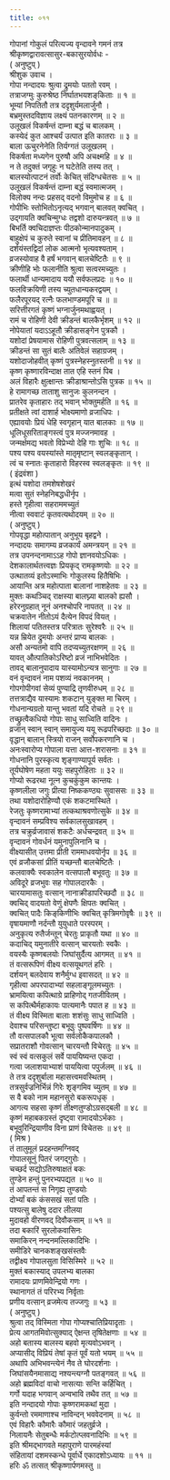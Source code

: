 ```yaml
---
title: ०११
---
```

गोपानां गोकुलं परित्यज्य वृन्दावने गमनं तत्र  
श्रीकृष्णद्वारावत्सासुर-बकासुरयोर्वधः -  
( अनुष्टुप् )  
श्रीशुक उवाच ।  
गोपा नन्दादयः श्रुत्वा द्रुमयोः पततो रवम् ।  
तत्राजग्मुः कुरुश्रेष्ठ निर्घातभयशङ्‌किताः ॥ १ ॥  
भूम्यां निपतितौ तत्र ददृशुर्यमलार्जुनौ ।  
बभ्रमुस्तदविज्ञाय लक्ष्यं पतनकारणम् ॥ २ ॥  
उलूखलं विकर्षन्तं दाम्ना बद्धं च बालकम् ।  
कस्येदं कुत आश्चर्यं उत्पात इति कातराः ॥ ३ ॥  
बाला ऊचुरनेनेति तिर्यग्गतं उलूखलम् ।  
विकर्षता मध्यगेन पुरुषौ अपि अचक्ष्महि ॥ ४ ॥  
न ते तदुक्तं जगृहुः न घटेतेति तस्य तत् ।  
बालस्योत्पाटनं तर्वोः केचित् संदिग्धचेतसः ॥ ५ ॥  
उलूखलं विकर्षन्तं दाम्ना बद्धं स्वमात्मजम् ।  
विलोक्य नन्दः प्रहसद् वदनो विमुमोच ह ॥ ६ ॥  
गोपीभिः स्तोभितोऽनृत्यद् भगवान् बालवत् क्वचित् ।  
उद्गायति क्वचिन्मुग्धः तद्वशो दारुयन्त्रवत् ॥ ७ ॥  
बिभर्ति क्वचिदाज्ञप्तः पीठकोन्मानपादुकम् ।  
बाहुक्षेपं च कुरुते स्वानां च प्रीतिमावहन् ॥ ८ ॥  
दर्शयंस्तद्विदां लोक आत्मनो भृत्यवश्यताम् ।  
व्रजस्योवाह वै हर्षं भगवान् बालचेष्टितैः ॥ ९ ॥  
क्रीणीहि भोः फलानीति श्रुत्वा सत्वरमच्युतः ।  
फलार्थी धान्यमादाय ययौ सर्वफलप्रदः ॥ १० ॥  
फलविक्रयिणी तस्य च्युतधान्यकरद्वयम् ।  
फलैरपूरयद् रत्नैः फलभाण्डमपूरि च ॥ ॥  
सरित्तीरगतं कृष्णं भग्नार्जुनमथाह्वयत् ।  
रामं च रोहिणी देवी क्रीडन्तं बालकैर्भृशम् ॥ १२ ॥  
नोपेयातां यदाऽऽहूतौ क्रीडासङ्‌गेन पुत्रकौ ।  
यशोदां प्रेषयामास रोहिणी पुत्रवत्सलाम् ॥ १३ ॥  
क्रीडन्तं सा सुतं बालैः अतिवेलं सहाग्रजम् ।  
यशोदाजोहवीत् कृष्णं पुत्रस्नेहस्नुतस्तनी ॥ १४ ॥  
कृष्ण कृष्णारविन्दाक्ष तात एहि स्तनं पिब ।  
अलं विहारैः क्षुत्क्षान्तः क्रीडाश्रान्तोऽसि पुत्रक ॥ १५ ॥  
हे रामागच्छ ताताशु सानुजः कुलनन्दन ।  
प्रातरेव कृताहारः तद् भवान् भोक्तुमर्हति ॥ १६ ॥  
प्रतीक्षते त्वां दाशार्ह भोक्ष्यमाणो व्रजाधिपः ।  
एह्यावयोः प्रियं धेहि स्वगृहान् यात बालकाः ॥ १७ ॥  
धूलिधूसरिताङ्‌गस्त्वं पुत्र मज्जनमावह ।  
जन्मर्क्षमद्य भवतो विप्रेभ्यो देहि गाः शुचिः ॥ १८ ॥  
पश्य पश्य वयस्यांस्ते मातृमृष्टान् स्वलङ्‌कृतान् ।  
त्वं च स्नातः कृताहारो विहरस्व स्वलङ्‌कृतः ॥ १९ ॥  
( इंद्रवंशा )  
इत्थं यशोदा तमशेषशेखरं  
मत्वा सुतं स्नेहनिबद्धधीर्नृप ।  
हस्ते गृहीत्वा सहराममच्युतं  
नीत्वा स्ववाटं कृतवत्यथोदयम् ॥ २० ॥  
( अनुष्टुप् )  
गोपवृद्धा महोत्पातान् अनुभूय बृहद्वने ।  
नन्दादयः समागम्य व्रजकार्यं अमन्त्रयन् ॥ २१ ॥  
तत्र उपनन्दनामाऽऽह गोपो ज्ञानवयोऽधिकः ।  
देशकालार्थतत्त्वज्ञः प्रियकृद् रामकृष्णयोः ॥ २२ ॥  
उत्थातव्यं इतोऽस्माभिः गोकुलस्य हितैषिभिः ।  
आयान्ति अत्र महोत्पाता बालानां नाशहेतवः ॥ २३ ॥  
मुक्तः कथञ्चिद् राक्षस्या बालघ्न्या बालको ह्यसौ ।  
हरेरनुग्रहात् नूनं अनश्चोपरि नापतत् ॥ २४ ॥  
चक्रवातेन नीतोऽयं दैत्येन विपदं वियत् ।  
शिलायां पतितस्तत्र परित्रातः सुरेश्वरैः ॥ २५ ॥  
यन्न म्रियेत द्रुमयोः अन्तरं प्राप्य बालकः ।  
असौ अन्यतमो वापि तदप्यच्युतरक्षणम् ॥ २६ ॥  
यावत् औत्पातिकोऽरिष्टो व्रजं नाभिभवेदितः ।  
तावद् बालानुपादाय यास्यामोऽन्यत्र सानुगाः ॥ २७ ॥  
वनं वृन्दावनं नाम पशव्यं नवकाननम् ।  
गोपगोपीगवां सेव्यं पुण्याद्रि तृणवीरुधम् ॥ २८ ॥  
तत्तत्राद्यैव यास्यामः शकटान् युङ्‌क्त मा चिरम् ।  
गोधनान्यग्रतो यान्तु भवतां यदि रोचते ॥ २९ ॥  
तच्छ्रुत्वैकधियो गोपाः साधु साध्विति वादिनः ।  
व्रजान् स्वान् स्वान् समायुज्य ययू रूढपरिच्छदाः ॥ ३० ॥  
वृद्धान् बालान् स्त्रियो राजन् सर्वोपकरणानि च ।  
अनःस्वारोप्य गोपाला यत्ता आत्त-शरासनाः ॥ ३१ ॥  
गोधनानि पुरस्कृत्य शृङ्‌गाण्यापूर्य सर्वतः ।  
तूर्यघोषेण महता ययुः सहपुरोहिताः ॥ ३२ ॥  
गोप्यो रूढरथा नूत्न कुचकुंकुम कान्तयः ।  
कृष्णलीला जगुः प्रीत्या निष्ककण्ठ्यः सुवाससः ॥ ३३ ॥  
तथा यशोदारोहिण्यौ एकं शकटमास्थिते ।  
रेजतुः कृष्णरामाभ्यां तत्कथाश्रवणोत्सुके ॥ ३४ ॥  
वृन्दावनं सम्प्रविश्य सर्वकालसुखावहम् ।  
तत्र चक्रुर्व्रजावासं शकटैः अर्धचन्द्रवत् ॥ ३५ ॥  
वृन्दावनं गोवर्धनं यमुनापुलिनानि च ।  
वीक्ष्यासीत् उत्तमा प्रीती राममाधवयोर्नृप ॥ ३६ ॥  
एवं व्रजौकसां प्रीतिं यच्छन्तौ बालचेष्टितैः ।  
कलवाक्यैः स्वकालेन वत्सपालौ बभूवतुः ॥ ३७ ॥  
अविदूरे व्रजभुवः सह गोपालदारकैः ।  
चारयामासतुः वत्सान् नानाक्रीडापरिच्छदौ ॥ ३८ ॥  
क्वचिद् वादयतो वेणुं क्षेपणैः क्षिपतः क्वचित् ।  
क्वचित् पादैः किङ्‌किणीभिः क्वचित् कृत्रिमगोवृषैः ॥ ३९ ॥  
वृषायमाणौ नर्दन्तौ युयुधाते परस्परम् ।  
अनुकृत्य रुतैर्जन्तून् चेरतुः प्राकृतौ यथा ॥ ४० ॥  
कदाचिद् यमुनातीरे वत्सान् चारयतोः स्वकैः ।  
वयस्यैः कृष्णबलयोः जिघांसुर्दैत्य आगमत् ॥ ४१ ॥  
तं वत्सरूपिणं वीक्ष्य वत्सयूथगतं हरिः ।  
दर्शयन् बलदेवाय शनैर्मुग्ध इवासदत् ॥ ४२ ॥  
गृहीत्वा अपरपादाभ्यां सहलाङ्‌गूलमच्युतः ।  
भ्रामयित्वा कपित्थाग्रे प्राहिणोद् गतजीवितम् ।  
स कपित्थैर्महाकायः पात्यमानैः पपात ह ॥ ४३ ॥  
तं वीक्ष्य विस्मिता बालाः शशंसुः साधु साध्विति ।  
देवाश्च परिसन्तुष्टा बभूवुः पुष्पवर्षिणः ॥ ४४ ॥  
तौ वत्सपालकौ भूत्वा सर्वलोकैकपालकौ ।  
सप्रातराशौ गोवत्सान् चारयन्तौ विचेरतुः ॥ ४५ ॥  
स्वं स्वं वत्सकुलं सर्वे पाययिष्यन्त एकदा ।  
गत्वा जलाशयाभ्याशं पाययित्वा पपुर्जलम् ॥ ४६ ॥  
ते तत्र ददृशुर्बाला महासत्त्वमवस्थितम् ।  
तत्रसुर्वज्रनिर्भिन्नं गिरेः शृङ्‌गमिव च्युतम् ॥ ४७ ॥  
स वै बको नाम महानसुरो बकरूपधृक् ।  
आगत्य सहसा कृष्णं तीक्ष्णतुण्डोऽग्रसद्बली ॥ ४८ ॥  
कृष्णं महाबकग्रस्तं दृष्ट्वा रामादयोऽर्भकाः ।  
बभूवुरिन्द्रियाणीव विना प्राणं विचेतसः ॥ ४९ ॥  
( मिश्र )  
तं तालुमूलं प्रदहन्तमग्निवद्  
गोपालसूनुं पितरं जगद्गुरोः ।  
चच्छर्द सद्योऽतिरुषाक्षतं बकः  
तुण्डेन हन्तुं पुनरभ्यपद्यत ॥ ५० ॥  
तं आपतन्तं स निगृह्य तुण्डयोः  
दोर्भ्यां बकं कंससखं सतां पतिः ।  
पश्यत्सु बालेषु ददार लीलया  
मुदावहो वीरणवद् दिवौकसाम् ॥ ५१ ॥  
तदा बकारिं सुरलोकवासिनः  
समाकिरन् नन्दनमल्लिकादिभिः ।  
समीडिरे चानकशङ्‌खसंस्तवैः  
तद्वीक्ष्य गोपालसुता विसिस्मिरे ॥ ५२ ॥  
मुक्तं बकास्याद् उपलभ्य बालका  
रामादयः प्राणमिवेन्द्रियो गणः ।  
स्थानागतं तं परिरभ्य निर्वृताः  
प्रणीय वत्सान् व्रजमेत्य तज्जगुः ॥ ५३ ॥  
( अनुष्टुप् )  
श्रुत्वा तद् विस्मिता गोपा गोप्यश्चातिप्रियादृताः ।  
प्रेत्य आगतमिवोत्सुक्याद् ऐक्षन्त तृषितेक्षणाः ॥ ५४ ॥  
अहो बतास्य बालस्य बहवो मृत्यवोऽभवन् ।  
अप्यासीद् विप्रियं तेषां कृतं पूर्वं यतो भयम् ॥ ५५ ॥  
अथापि अभिभवन्त्येनं नैव ते घोरदर्शनाः ।  
जिघांसयैनमासाद्य नश्यन्त्यग्नौ पतङ्‌गवत् ॥ ५६ ॥  
अहो ब्रह्मविदां वाचो नासत्याः सन्ति कर्हिचित् ।  
गर्गो यदाह भगवान् अन्वभावि तथैव तत् ॥ ५७ ॥  
इति नन्दादयो गोपाः कृष्णरामकथां मुदा ।  
कुर्वन्तो रममाणाश्च नाविन्दन् भववेदनाम् ॥ ५८ ॥  
एवं विहारैः कौमारैः कौमारं जहतुर्व्रजे ।  
निलायनैः सेतुबन्धैः मर्कटोत्प्लवनादिभिः ॥ ५९ ॥  
इति श्रीमद्भागवते महापुराणे पारमहंस्यां  
संहितायां दशमस्कन्धे पूर्वार्धे एकादशोऽध्यायः ॥ ११ ॥  
हरिः ॐ तत्सत् श्रीकृष्णार्पणमस्तु ॥